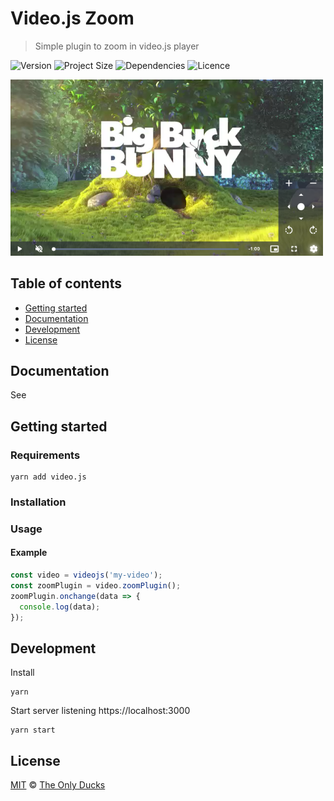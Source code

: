 # Video.js Zoom

> Simple plugin to zoom in video.js player


![Version](https://img.shields.io/github/package-json/v/theonlyducks/videojs-zoom)
![Project Size](https://img.shields.io/bundlephobia/min/@theonlyducks/videojs-zoom@latest)
![Dependencies](https://img.shields.io/github/languages/top/theonlyducks/videojs-zoom)
![Licence](https://img.shields.io/github/license/theonlyducks/videojs-zoom)

<img src="./preview.png" width="500" height="auto">

## Table of contents

- [Getting started](#getting-started)
- [Documentation](#documentation)
- [Development](#development)
- [License](#license)

## Documentation

See

## Getting started

### Requirements

```shell
yarn add video.js
```

### Installation

### Usage

#### Example

```js
const video = videojs('my-video');
const zoomPlugin = video.zoomPlugin();
zoomPlugin.onchange(data => {
  console.log(data);
});
```

## Development

Install

```shell
yarn
```

Start server listening https://localhost:3000

```shell
yarn start
```

## License

[MIT](https://opensource.org/licenses/MIT) © [The Only Ducks](https://github.com/theonlyducks)
